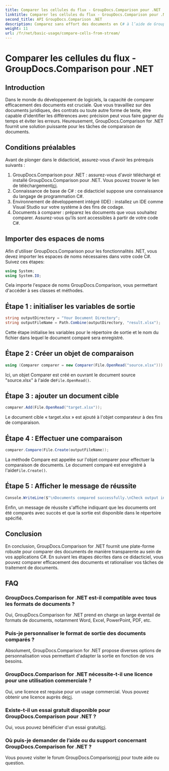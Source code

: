 ```yaml
---
title: Comparer les cellules du flux - GroupDocs.Comparison pour .NET
linktitle: Comparer les cellules du flux - GroupDocs.Comparison pour .NET
second_title: API GroupDocs.Comparison .NET
description: Comparez sans effort des documents en C# à l’aide de GroupDocs.Comparison for .NET. Rationalisez facilement vos tâches de traitement de documents.
weight: 11
url: /fr/net/basic-usage/compare-cells-from-stream/
---
```


# Comparer les cellules du flux - GroupDocs.Comparison pour .NET

## Introduction
Dans le monde du développement de logiciels, la capacité de comparer efficacement des documents est cruciale. Que vous travailliez sur des documents juridiques, des contrats ou toute autre forme de texte, être capable d'identifier les différences avec précision peut vous faire gagner du temps et éviter les erreurs. Heureusement, GroupDocs.Comparison for .NET fournit une solution puissante pour les tâches de comparaison de documents.
## Conditions préalables
Avant de plonger dans le didacticiel, assurez-vous d'avoir les prérequis suivants :
1.  GroupDocs.Comparison pour .NET : assurez-vous d'avoir téléchargé et installé GroupDocs.Comparison pour .NET. Vous pouvez trouver le lien de téléchargement[ici](https://releases.groupdocs.com/comparison/net/).
2. Connaissance de base de C# : ce didacticiel suppose une connaissance du langage de programmation C#.
3. Environnement de développement intégré (IDE) : installez un IDE comme Visual Studio sur votre système à des fins de codage.
4. Documents à comparer : préparez les documents que vous souhaitez comparer. Assurez-vous qu’ils sont accessibles à partir de votre code C#.

## Importer des espaces de noms
Afin d'utiliser GroupDocs.Comparison pour les fonctionnalités .NET, vous devez importer les espaces de noms nécessaires dans votre code C#. Suivez ces étapes:

```csharp
using System;
using System.IO;
```
Cela importe l'espace de noms GroupDocs.Comparison, vous permettant d'accéder à ses classes et méthodes.

## Étape 1 : initialiser les variables de sortie
```csharp
string outputDirectory = "Your Document Directory";
string outputFileName = Path.Combine(outputDirectory, "result.xlsx");
```
Cette étape initialise les variables pour le répertoire de sortie et le nom du fichier dans lequel le document comparé sera enregistré.
## Étape 2 : Créer un objet de comparaison
```csharp
using (Comparer comparer = new Comparer(File.OpenRead("source.xlsx")))
```
 Ici, un objet Comparer est créé en ouvrant le document source "source.xlsx" à l'aide de`File.OpenRead()`.
## Étape 3 : ajouter un document cible
```csharp
comparer.Add(File.OpenRead("target.xlsx"));
```
Le document cible « target.xlsx » est ajouté à l'objet comparateur à des fins de comparaison.
## Étape 4 : Effectuer une comparaison
```csharp
comparer.Compare(File.Create(outputFileName));
```
 La méthode Compare est appelée sur l'objet comparer pour effectuer la comparaison de documents. Le document comparé est enregistré à l'aide`File.Create()`.
## Étape 5 : Afficher le message de réussite
```csharp
Console.WriteLine($"\nDocuments compared successfully.\nCheck output in {outputDirectory}.");
```
Enfin, un message de réussite s'affiche indiquant que les documents ont été comparés avec succès et que la sortie est disponible dans le répertoire spécifié.

## Conclusion
En conclusion, GroupDocs.Comparison for .NET fournit une plate-forme robuste pour comparer des documents de manière transparente au sein de vos applications C#. En suivant les étapes décrites dans ce didacticiel, vous pouvez comparer efficacement des documents et rationaliser vos tâches de traitement de documents.
## FAQ
### GroupDocs.Comparison for .NET est-il compatible avec tous les formats de documents ?
Oui, GroupDocs.Comparison for .NET prend en charge un large éventail de formats de documents, notamment Word, Excel, PowerPoint, PDF, etc.
### Puis-je personnaliser le format de sortie des documents comparés ?
Absolument, GroupDocs.Comparison for .NET propose diverses options de personnalisation vous permettant d'adapter la sortie en fonction de vos besoins.
### GroupDocs.Comparison for .NET nécessite-t-il une licence pour une utilisation commerciale ?
 Oui, une licence est requise pour un usage commercial. Vous pouvez obtenir une licence auprès de[ici](https://purchase.groupdocs.com/buy).
### Existe-t-il un essai gratuit disponible pour GroupDocs.Comparison pour .NET ?
 Oui, vous pouvez bénéficier d'un essai gratuit[ici](https://releases.groupdocs.com/).
### Où puis-je demander de l’aide ou du support concernant GroupDocs.Comparison for .NET ?
 Vous pouvez visiter le forum GroupDocs.Comparison[ici](https://forum.groupdocs.com/c/comparison/12) pour toute aide ou question.